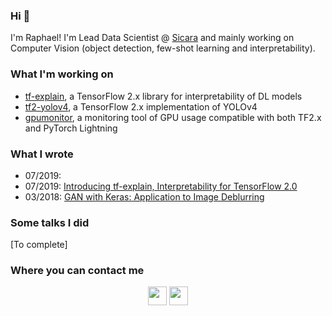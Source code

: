 ### Hi 👋

I'm Raphael! I'm Lead Data Scientist @ [Sicara](https://www.sicara.com) and mainly working on Computer Vision (object detection, few-shot learning and interpretability).

### What I'm working on

- [tf-explain](https://www.github.com/sicara/tf-explain), a TensorFlow 2.x library for interpretability of DL models
- [tf2-yolov4](https://www.github.com/sicara/tf2-yolov4), a TensorFlow 2.x implementation of YOLOv4
- [gpumonitor](https://www.github.com/sicara/gpu-monitor), a monitoring tool of GPU usage compatible with both TF2.x and PyTorch Lightning

### What I wrote

- 07/2019: [](https://medium.com/sicara/interpretability-deep-learning-models-tensorflow-2-0-7d4ddaa351a3)
- 07/2019: [Introducing tf-explain, Interpretability for TensorFlow 2.0](https://medium.com/sicara/tf-explain-interpretability-tensorflow-2-9438b5846e35)
- 03/2018: [GAN with Keras: Application to Image Deblurring](https://medium.com/sicara/keras-generative-adversarial-networks-image-deblurring-45e3ab6977b5)

### Some talks I did

[To complete]

### Where you can contact me

<div style="text-align:center;">
  <a href="https://www.twitter.com/raphaelmeudec"><img src="https://1000logos.net/wp-content/uploads/2017/06/Twitter-Logo.png" height="30" /></a>
  <a href="https://www.linkedin.com/in/raphaelmeudec/"><img src="https://external-content.duckduckgo.com/iu/?u=http%3A%2F%2Fwww.prepare1.com%2Fwp-content%2Fuploads%2F2014%2F04%2Flinkedin-logo-high-res-1254-1024x1024.jpg&f=1&nofb=1" height="30" /></a>
</div>
